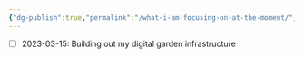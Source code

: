 ```yaml
---
{"dg-publish":true,"permalink":"/what-i-am-focusing-on-at-the-moment/","created":"2023-03-15T00:35:57.539-04:00","updated":"2023-03-15T00:39:02.545-04:00"}
---
```



- [ ] 2023-03-15: Building out my digital garden infrastructure